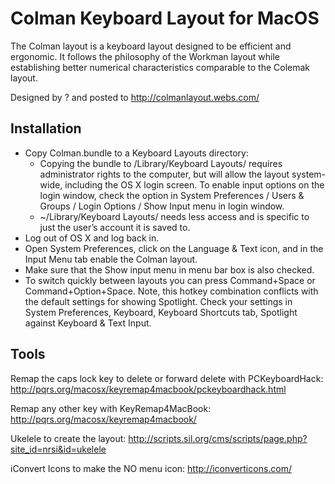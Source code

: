 Colman Keyboard Layout for MacOS
======

The Colman layout is a keyboard layout designed to be efficient and ergonomic. It follows the philosophy of the Workman layout while establishing better numerical characteristics comparable to the Colemak layout.

Designed by ? and posted to http://colmanlayout.webs.com/

## Installation

 * Copy Colman.bundle to a Keyboard Layouts directory:
   * Copying the bundle to /Library/Keyboard Layouts/ requires administrator rights to the computer, but will allow the layout system-wide, including the OS X login screen. To enable input options on the login window, check the option in System Preferences / Users & Groups / Login Options / Show Input menu in login window.
	* ~/Library/Keyboard Layouts/ needs less access and is specific to just the user’s account it is saved to.
 * Log out of OS X and log back in.
 * Open System Preferences, click on the Language & Text icon, and in the Input Menu tab enable the Colman layout.
 * Make sure that the Show input menu in menu bar box is also checked.
 * To switch quickly between layouts you can press Command+Space or Command+Option+Space. Note, this hotkey combination conflicts with the default settings for showing Spotlight. Check your settings in System Preferences, Keyboard, Keyboard Shortcuts tab, Spotlight against Keyboard & Text Input.

## Tools

Remap the caps lock key to delete or forward delete with PCKeyboardHack:
http://pqrs.org/macosx/keyremap4macbook/pckeyboardhack.html

Remap any other key with KeyRemap4MacBook:
http://pqrs.org/macosx/keyremap4macbook/

Ukelele to create the layout:
http://scripts.sil.org/cms/scripts/page.php?site_id=nrsi&id=ukelele

iConvert Icons to make the NO menu icon:
http://iconverticons.com/